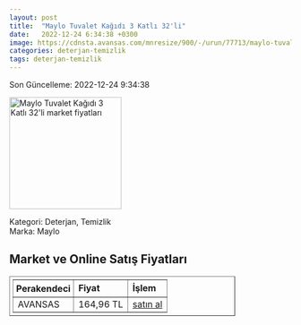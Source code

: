 ```yaml
---
layout: post
title:  "Maylo Tuvalet Kağıdı 3 Katlı 32'li"
date:   2022-12-24 6:34:38 +0300
image: https://cdnsta.avansas.com/mnresize/900/-/urun/77713/maylo-tuvalet-kagidi-3-katli-32li-zoom-1.jpg
categories: deterjan-temizlik
tags: deterjan-temizlik
---
```


Son Güncelleme: 2022-12-24 9:34:38

<img src="https://cdnsta.avansas.com/mnresize/900/-/urun/77713/maylo-tuvalet-kagidi-3-katli-32li-zoom-1.jpg" width="200" alt="Maylo Tuvalet Kağıdı 3 Katlı 32'li market fiyatları" />

Kategori: Deterjan, Temizlik
<br />
Marka: Maylo

<h2>Market ve Online Satış Fiyatları</h2>

<table border="1" style="padding: 5px;width:80%;">
  <tr>
    <td style="padding: 5px;"><strong>Perakendeci</strong></td>
    <td><strong>Fiyat</strong></td>
    <td><strong>İşlem</strong></td>
  </tr>
  <tr>
              <td title="Avansas">AVANSAS</td>
              <td>164,96 TL</td>
              <td><a title="Avansas" target="_blank" href="https://www.avansas.com/maylo-tuvalet-kagidi-3-katli-32-li-paket-p-77713">satın al</a></td>
            </tr>
</table>
